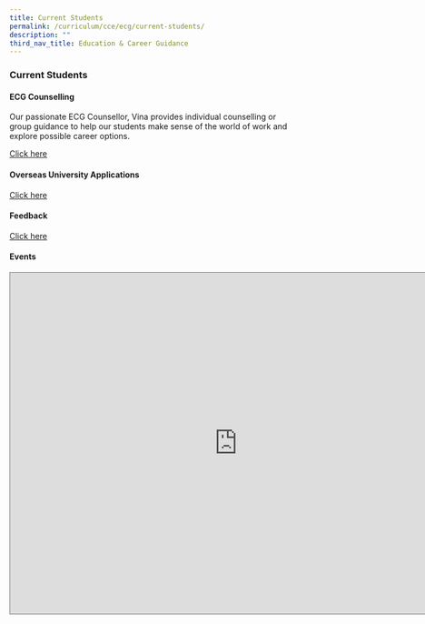 ```yaml
---
title: Current Students
permalink: /curriculum/cce/ecg/current-students/
description: ""
third_nav_title: Education & Career Guidance
---
```

### **Current Students**
#### **ECG Counselling**
Our passionate ECG Counsellor, Vina provides individual counselling or group guidance to help our students make sense of the world of work and explore possible career options.

[Click here](https://sites.google.com/moe.edu.sg/ecgyijc/exploration/ecg-counselling?authuser=0)

#### **Overseas University Applications**
[Click here](https://yijc.moe.edu.sg/curriculum/cce/ecg/overseas-uni-applications/)

#### **Feedback**
[Click here](https://sites.google.com/moe.edu.sg/ecgyijc/feedback?authuser=0)

#### **Events**

<iframe scrolling="no" frameborder="0" height="600" width="800" style="border:solid 1px #777" src="https://calendar.google.com/calendar/embed?height=600&amp;wkst=1&amp;bgcolor=%23ffffff&amp;ctz=Asia%2FSingapore&amp;src=eWlqY19lY2dAbW9lLmVkdS5zZw&amp;src=ZW4uc2luZ2Fwb3JlI2hvbGlkYXlAZ3JvdXAudi5jYWxlbmRhci5nb29nbGUuY29t&amp;color=%23E4C441&amp;color=%230B8043](https://calendar.google.com/calendar/embed?height=600&amp;wkst=1&amp;bgcolor=%23ffffff&amp;ctz=Asia%2FSingapore&amp;src=eWlqY19lY2dAbW9lLmVkdS5zZw&amp;src=ZW4uc2luZ2Fwb3JlI2hvbGlkYXlAZ3JvdXAudi5jYWxlbmRhci5nb29nbGUuY29t&amp;color=%23E4C441&amp;color=%230B8043)"></iframe>